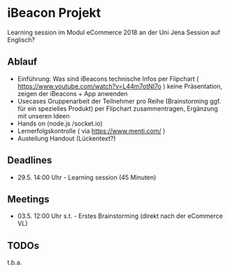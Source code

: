 # iBeacon Projekt
Learning session im Modul eCommerce 2018 an der Uni Jena
Session auf Englisch?


## Ablauf
* Einführung: Was sind iBeacons
 technische Infos per Flipchart ( https://www.youtube.com/watch?v=L44m7otNI7o )
 keine Präsentation, zeigen der iBeacons + App anwenden
* Usecases
Gruppenarbeit der Teilnehmer pro Reihe (Brainstorming ggf. für ein spezielles Produkt)
per Flipchart zusammentragen, Ergänzung mit unseren Ideen
* Hands on (node.js /socket.io)
* Lernerfolgskontrolle ( via https://www.menti.com/ )
* Austeilung Handout (Lückentext?)

## Deadlines
* 29.5. 14:00 Uhr - Learning session (45 Minuten)

## Meetings
* 03.5. 12:00 Uhr s.t. - Erstes Brainstorming (direkt nach der eCommerce VL)

## TODOs
t.b.a.
